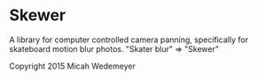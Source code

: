 # Skewer

A library for computer controlled camera panning, specifically for skateboard motion blur photos. "Skater blur" => "Skewer"

Copyright 2015 Micah Wedemeyer
